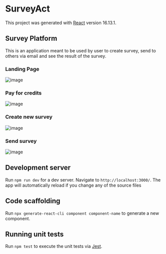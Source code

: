 # SurveyAct

This project was generated with [React](https://github.com/facebook/create-react-app) version 16.13.1.

## Survey Platform

This is an application meant to be used by user to create survey, send to others via email and see the result of the survey.

### Landing Page
![image](https://user-images.githubusercontent.com/47342380/112183600-caff7900-8bd4-11eb-9fec-6067e4e8c0e5.png)

### Pay for credits
![image](https://user-images.githubusercontent.com/47342380/112184011-2e89a680-8bd5-11eb-89e2-a18e5c4261b5.png)

### Create new survey
![image](https://user-images.githubusercontent.com/47342380/112184225-609b0880-8bd5-11eb-8228-9f8cc036e3e7.png)

### Send survey
![image](https://user-images.githubusercontent.com/47342380/112184270-6f81bb00-8bd5-11eb-8db8-2e07c84770b5.png)

## Development server

Run `npm run dev` for a dev server. Navigate to `http://localhost:3000/`. The app will automatically reload if you change any of the source files

## Code scaffolding

Run `npx generate-react-cli component component-name` to generate a new component.

## Running unit tests

Run `npm test` to execute the unit tests via [Jest](https://github.com/facebook/jest).

